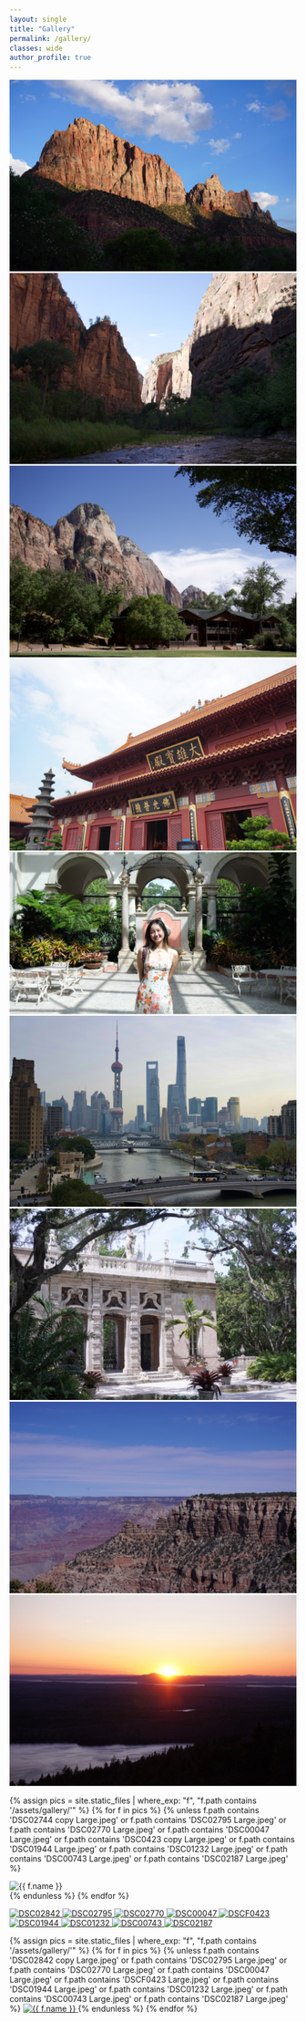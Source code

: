 ```yaml
---
layout: single
title: "Gallery"
permalink: /gallery/
classes: wide
author_profile: true
---
```


<div class="gallery-grid">

  <!-- First 9 manually ordered -->
  <div class="gallery-item"><img src="/assets/gallery/DSC02842 copy Large.jpeg" alt="DSC02842"></div>
  <div class="gallery-item"><img src="/assets/gallery/DSC02795 Large.jpeg" alt="DSC02795"></div>
  <div class="gallery-item"><img src="/assets/gallery/DSC02770 Large.jpeg" alt="DSC02770"></div>
  <div class="gallery-item"><img src="/assets/gallery/DSC00047 Large.jpeg" alt="DSC00047"></div>
  <div class="gallery-item"><img src="/assets/gallery/DSCF0423 Large.jpeg" alt="DSCF0423"></div>
  <div class="gallery-item"><img src="/assets/gallery/DSC01944 Large.jpeg" alt="DSC01944"></div>
  <div class="gallery-item"><img src="/assets/gallery/DSC01232 Large.jpeg" alt="DSC01232"></div>
  <div class="gallery-item"><img src="/assets/gallery/DSC00743 Large.jpeg" alt="DSC00743"></div>
  <div class="gallery-item"><img src="/assets/gallery/DSC02187 Large.jpeg" alt="DSC02187"></div>

 <!-- Rest of gallery (excluding the featured 9) -->
  {% assign pics = site.static_files | where_exp: "f", "f.path contains '/assets/gallery/'" %}
  {% for f in pics %}
    {% unless f.path contains 'DSC02744 copy Large.jpeg'
          or f.path contains 'DSC02795 Large.jpeg'
          or f.path contains 'DSC02770 Large.jpeg'
          or f.path contains 'DSC00047 Large.jpeg'
          or f.path contains 'DSC0423 copy Large.jpeg'
          or f.path contains 'DSC01944 Large.jpeg'
          or f.path contains 'DSC01232 Large.jpeg'
          or f.path contains 'DSC00743 Large.jpeg'
          or f.path contains 'DSC02187 Large.jpeg' %}
      <div class="gallery-item"><img src="{{ f.path | relative_url }}" alt="{{ f.name }}" loading="lazy"></div>
    {% endunless %}
  {% endfor %}

</div>


  <!-- Featured 9 -->
  <a class="gallery-item glightbox" href="{{ '/assets/gallery/DSC02842 copy Large.jpeg' | relative_url }}" data-gallery="athena">
    <img src="{{ '/assets/gallery/DSC02744 copy Large.jpeg' | relative_url }}" alt="DSC02842" loading="lazy">
  </a>
  <a class="gallery-item glightbox" href="{{ '/assets/gallery/DSC02795 Large.jpeg' | relative_url }}" data-gallery="athena">
    <img src="{{ '/assets/gallery/DSC02795 Large.jpeg' | relative_url }}" alt="DSC02795" loading="lazy">
  </a>
  <a class="gallery-item glightbox" href="{{ '/assets/gallery/DSC02770 Large.jpeg' | relative_url }}" data-gallery="athena">
    <img src="{{ '/assets/gallery/DSC02770 Large.jpeg' | relative_url }}" alt="DSC02770" loading="lazy">
  </a>
  <a class="gallery-item glightbox" href="{{ '/assets/gallery/DSC00047 Large.jpeg' | relative_url }}" data-gallery="athena">
    <img src="{{ '/assets/gallery/DSC00047 Large.jpeg' | relative_url }}" alt="DSC00047" loading="lazy">
  </a>
  <a class="gallery-item glightbox" href="{{ '/assets/gallery/DSCF0423 Large.jpeg' | relative_url }}" data-gallery="athena">
    <img src="{{ '/assets/gallery/DSC0423 copy Large.jpeg' | relative_url }}" alt="DSCF0423" loading="lazy">
  </a>
  <a class="gallery-item glightbox" href="{{ '/assets/gallery/DSC01944 Large.jpeg' | relative_url }}" data-gallery="athena">
    <img src="{{ '/assets/gallery/DSC01944 Large.jpeg' | relative_url }}" alt="DSC01944" loading="lazy">
  </a>
  <a class="gallery-item glightbox" href="{{ '/assets/gallery/DSC01232 Large.jpeg' | relative_url }}" data-gallery="athena">
    <img src="{{ '/assets/gallery/DSC01232 Large.jpeg' | relative_url }}" alt="DSC01232" loading="lazy">
  </a>
  <a class="gallery-item glightbox" href="{{ '/assets/gallery/DSC00743 Large.jpeg' | relative_url }}" data-gallery="athena">
    <img src="{{ '/assets/gallery/DSC00743 Large.jpeg' | relative_url }}" alt="DSC00743" loading="lazy">
  </a>
  <a class="gallery-item glightbox" href="{{ '/assets/gallery/DSC02187 Large.jpeg' | relative_url }}" data-gallery="athena">
    <img src="{{ '/assets/gallery/DSC02187 Large.jpeg' | relative_url }}" alt="DSC02187" loading="lazy">
  </a>

  <!-- Rest (exclude the featured 9 so they don't repeat) -->
  {% assign pics = site.static_files | where_exp: "f", "f.path contains '/assets/gallery/'" %}
  {% for f in pics %}
    {% unless f.path contains 'DSC02842 copy Large.jpeg'
          or f.path contains 'DSC02795 Large.jpeg'
          or f.path contains 'DSC02770 Large.jpeg'
          or f.path contains 'DSC00047 Large.jpeg'
          or f.path contains 'DSCF0423 Large.jpeg'
          or f.path contains 'DSC01944 Large.jpeg'
          or f.path contains 'DSC01232 Large.jpeg'
          or f.path contains 'DSC00743 Large.jpeg'
          or f.path contains 'DSC02187 Large.jpeg' %}
      <a class="gallery-item glightbox" href="{{ f.path | relative_url }}" data-gallery="athena">
        <img src="{{ f.path | relative_url }}" alt="{{ f.name }}" loading="lazy">
      </a>
    {% endunless %}
  {% endfor %}
</div>
